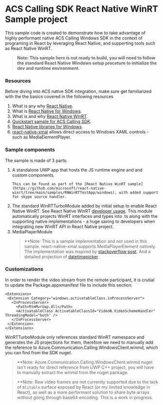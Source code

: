 # ACS Calling SDK React Native WinRT Sample project

This sample code is created to demonstrate how to take advantage of highly performant native ACS Calling Windows SDK in the context of programing in React by leveraging React Native, and supporting tools such as React Native WinRT.

>**Note: This sample here is not ready to build, you will need to follow the standard React Native Windows setup proceture to initialize the dev and runtime environment.**

### Resources
Before diving into ACS native SDK integration, make sure get familiarized with the the basics covered in the following resources

1. What is any why [React Native](https://reactnative.dev/).
2. What is [React Native for Windows](https://microsoft.github.io/react-native-windows/).
3. What is and why [React Native WinRT](https://github.com/microsoft/react-native-winrt/tree/main).
4. [Quickstart sample for ACS Calling SDK](https://learn.microsoft.com/en-us/azure/communication-services/quickstarts/voice-video-calling/getting-started-with-calling?tabs=uwp&pivots=platform-windows).
5. [React Native libraries for Windows](https://reactnative.directory/?windows=true).
5. [react-native-xmal](https://github.com/microsoft/react-native-xaml?tab=readme-ov-file) allows direct access to Windows XAML controls - such as MediaElementPlayer.


### Sample components

The sample is made of 3 parts:
1. A standalone UWP app that hosts the JS runtime engine and and custom components.
   ```
   This can be found as part of the [React Native WinRT sample](https://github.com/microsoft/react-native-winrt/tree/main/samples/RNWinRTTestApp/windows), with added support for skype source handler.
   ```
2. The standard WinRTTurboModule added by initial setup to enable React Native WinRT. See React Native WinRT [developer usage](https://github.com/microsoft/react-native-winrt/blob/main/docs/USAGE.md). This module automatically projects WinRT interfaces and types into .ts along with the supporting native implementations - a huge saving to developers when integrating new WinRT API in React Native project.
3. MediaPlayerModule
   >**Note: This is a sample implementation and not used in this sample. react-native-xmal supports MediaPlayerElement natively.
   The implementation was inspired by [stackoverflow post](https://stackoverflow.com/questions/69408062/react-native-windows-native-ui-component-wont-display). And a detailed projection of [datetimepicker](https://github.com/react-native-datetimepicker/datetimepicker/tree/master).

### Customizations

In order to render the video stream from the remote participant, it is crutial to update the Package.appxmanifest file to include this section:

   ```
   <Extensions>
    <Extension Category="windows.activatableClass.inProcessServer">
      <InProcessServer>
        <Path>RtmMvrUap.dll</Path>
        <ActivatableClass ActivatableClassId="VideoN.VideoSchemeHandler" ThreadingModel="both" />
      </InProcessServer>
    </Extension>
   </Extensions> 
   ```

WinRTTurboModule only references standard WinRT namespace and generates the JS projections for them, therefore we need to manually add the reference to Azure.Communication.Calling.WindowsClient.winmd, which you can find from the SDK nuget.
>**Note: Azure.Communication.Calling.WindowsClient.winmd nuget isn't ready for direct reference from UWP C++ project, you will have to manually extract the winmd from the nuget package.

>**Note: Raw video frames are not currently supported due to the lack of `Blitable` surface exposed by React (or my limited knowledge in React), as well as a more performant solution to share byte arrays without going through base64 encoding. This is a work in progress.